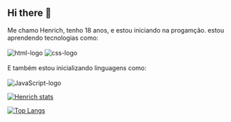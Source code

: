 ## Hi there 👋

Me chamo Henrich, tenho 18 anos, e estou iniciando na progamção. estou aprendendo tecnologias como:
<br>
<br>
  <img src="https://img.shields.io/badge/HTML5-E34F26?style=for-the-badge&logo=html5&logoColor=white" alt="html-logo">
   <img src="https://img.shields.io/badge/CSS3-1572B6?style=for-the-badge&logo=css3&logoColor=white" alt="css-logo">
<br>
<br>
E também estou inicializando linguagens como:
<br>
<br>
<img src="https://img.shields.io/badge/JavaScript-F7DF1E?style=for-the-badge&logo=javascript&logoColor=black" alt="JavaScript-logo">


[![Henrich stats](https://github-readme-stats.vercel.app/api?username=Henrich18)](https://github.com/anuraghazra/github-readme-stats)


[![Top Langs](https://github-readme-stats.vercel.app/api/top-langs/?username=Henrich18)](https://github.com/anuraghazra/github-readme-stats)




